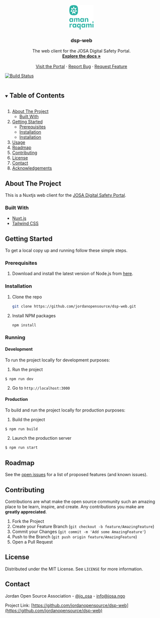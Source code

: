 <!-- PROJECT LOGO -->
<br />
<p align="center">
  <a href="https://github.com/jordanopensource/dsp-web">
    <img src=".github/images/logo.svg" alt="Logo" width="80" height="80">
  </a>

  <h3 align="center">dsp-web</h3>

  <p align="center">
     The web client for the JOSA Digital Safety Portal.
    <br />
    <a href="https://github.com/jordanopensource/dsp-web"><strong>Explore the docs »</strong></a>
    <br />
    <br />
    <a href="https://amanraqami.org">Visit the Portal</a>
    ·
    <a href="https://github.com/jordanopensource/dsp-web/issues">Report Bug</a>
    ·
    <a href="https://github.com/jordanopensource/dsp-web/issues">Request Feature</a>
  </p>
</p>

[![Build Status](https://builds.josa.dev/api/badges/jordanopensource/dsp-web/status.svg)](https://builds.josa.dev/jordanopensource/dsp-web)

<!-- TABLE OF CONTENTS -->
<details open="open">
  <summary><h2 style="display: inline-block">Table of Contents</h2></summary>
  <ol>
    <li>
      <a href="#about-the-project">About The Project</a>
      <ul>
        <li><a href="#built-with">Built With</a></li>
      </ul>
    </li>
    <li>
      <a href="#getting-started">Getting Started</a>
      <ul>
        <li><a href="#prerequisites">Prerequisites</a></li>
        <li><a href="#installation">Installation</a></li>
        <li><a href="#running">Installation</a></li>
      </ul>
    </li>
    <li><a href="#usage">Usage</a></li>
    <li><a href="#roadmap">Roadmap</a></li>
    <li><a href="#contributing">Contributing</a></li>
    <li><a href="#license">License</a></li>
    <li><a href="#contact">Contact</a></li>
    <li><a href="#acknowledgements">Acknowledgements</a></li>
  </ol>
</details>



<!-- ABOUT THE PROJECT -->
## About The Project

This is a Nuxtjs web client for the [JOSA Digital Safety Portal](https://amanraqami.org).

### Built With

* [Nuxt.js](https://nuxtjs.org)
* [Tailwind CSS](https://tailwindcss.com/)

<!-- GETTING STARTED -->
## Getting Started

To get a local copy up and running follow these simple steps.

### Prerequisites

1. Download and install the latest version of Node.js from [here](https://nodejs.org/en/download/).

### Installation

1. Clone the repo
   ```sh
   git clone https://github.com/jordanopensource/dsp-web.git
   ```
2. Install NPM packages
   ```sh
   npm install
   ```

### Running

#### Development

To run the project locally for development purposes:

1. Run the project

```sh
$ npm run dev
```

2. Go to `http://localhost:3000`


#### Production

To build and run the project locally for production purposes:

1. Build the project

```sh
$ npm run build
```

2. Launch the production server

```sh
$ npm run start
```

<!-- ROADMAP -->
## Roadmap

See the [open issues](https://github.com/jordanopensource/dsp-web/issues) for a list of proposed features (and known issues).



<!-- CONTRIBUTING -->
## Contributing

Contributions are what make the open source community such an amazing place to be learn, inspire, and create. Any contributions you make are **greatly appreciated**.

1. Fork the Project
2. Create your Feature Branch (`git checkout -b feature/AmazingFeature`)
3. Commit your Changes (`git commit -m 'Add some AmazingFeature'`)
4. Push to the Branch (`git push origin feature/AmazingFeature`)
5. Open a Pull Request



<!-- LICENSE -->
## License

Distributed under the MIT License. See `LICENSE` for more information.



<!-- CONTACT -->
## Contact

Jordan Open Source Association - [@jo_osa](https://twitter.com/@jo_osa) - info@josa.ngo

Project Link: [https://github.com/jordanopensource/dsp-web](https://github.com/jordanopensource/dsp-web)